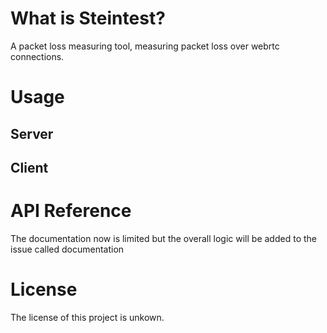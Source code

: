# What is Steintest? 
A packet loss measuring tool, measuring packet loss over webrtc connections.

# Usage

## Server


## Client









# API Reference
The documentation now is limited but the overall logic will be added to the issue called documentation



# License
The license of this project is unkown.
